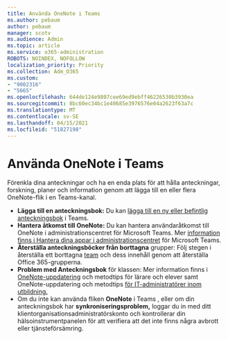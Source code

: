 ```yaml
---
title: Använda OneNote i Teams
ms.author: pebaum
author: pebaum
manager: scotv
ms.audience: Admin
ms.topic: article
ms.service: o365-administration
ROBOTS: NOINDEX, NOFOLLOW
localization_priority: Priority
ms.collection: Adm_O365
ms.custom:
- "9002316"
- "5665"
ms.openlocfilehash: 644de124e9807cee69ed9ebff46226530b3930ea
ms.sourcegitcommit: 8bc60ec34bc1e40685e3976576e04a2623f63a7c
ms.translationtype: MT
ms.contentlocale: sv-SE
ms.lasthandoff: 04/15/2021
ms.locfileid: "51827198"
---
```

# <a name="using-onenote-in-teams"></a>Använda OneNote i Teams

Förenkla dina anteckningar och ha en enda plats för att hålla anteckningar, forskning, planer och information genom att lägga till en eller flera OneNote-flik i en Teams-kanal.

- **Lägga till en anteckningsbok:** Du kan [lägga till en ny eller befintlig anteckningsbok](https://support.microsoft.com/office/add-a-onenote-notebook-to-teams-0ec78cc3-ba3b-4279-a88e-aa40af9865c2) i Teams.
- **Hantera åtkomst till OneNote:** Du kan hantera användaråtkomst till OneNote i administrationscentret för Microsoft Teams. Mer [information finns i Hantera dina appar i administrationscentret](https://docs.microsoft.com/MicrosoftTeams/manage-apps) för Microsoft Teams.
- **Återställa anteckningsböcker från borttagna** grupper: Följ stegen i återställa ett borttagna [team](https://docs.microsoft.com/microsoftteams/archive-or-delete-a-team#restore-a-deleted-team) och dess innehåll genom att återställa Office 365-grupperna.
- **Problem med Anteckningsbok** för klassen: Mer information finns i [OneNote-uppdatering](https://support.office.com/article/onenote-update-and-best-practices-for-educators-and-students-dde775f0-8b06-4263-8b54-1e9ddc3dd146) och metodtips för lärare och elever samt OneNote-uppdatering och metodtips [för IT-administratörer inom utbildning.](https://support.office.com/article/onenote-update-and-best-practices-for-it-admins-in-education-9d78f2b2-5e25-4288-b597-b4ba463c7b46)
- Om du inte kan använda fliken **OneNote** i Teams , eller om din anteckningsbok har [](https://docs.microsoft.com/office365/enterprise/view-service-health) **synkroniseringsproblem,** loggar du in med ditt klientorganisationsadministratörskonto och kontrollerar din hälsoinstrumentpanelen för att verifiera att det inte finns några avbrott eller tjänsteförsämring.

